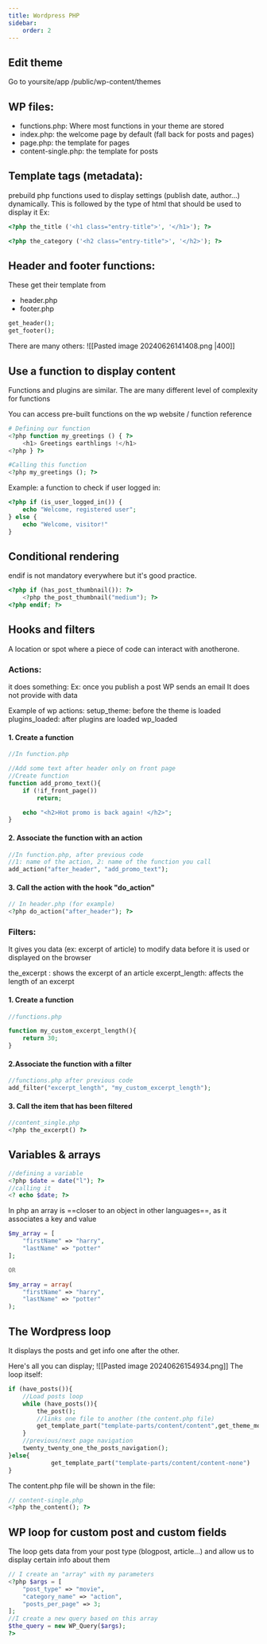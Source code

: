 ```yaml
---
title: Wordpress PHP
sidebar:
    order: 2
---
```

## Edit theme
Go to yoursite/app /public/wp-content/themes



## WP files:

- functions.php: Where most functions in your theme are stored
- index.php: the welcome page by default (fall back for posts and pages)
- page.php: the template for pages
- content-single.php: the template for posts

## Template tags (metadata): 
prebuild php functions used to display settings (publish date, author...) dynamically. This is followed by the type of html that should be used to display it
Ex:
```php
<?php the_title ('<h1 class="entry-title">', '</h1>'); ?>

<?php the_category ('<h2 class="entry-title">', '</h2>'); ?>

```

## Header and footer functions:
These get their template from 
- header.php
- footer.php
```php
get_header();
get_footer();
```

There are many others:
![[Pasted image 20240626141408.png |400]]

## Use a function to display content

Functions and plugins are similar.
The are many different level of complexity for functions

You can access pre-built functions on the wp website / function reference
```php
# Defining our function
<?php function my_greetings () { ?>
	<h1> Greetings earthlings !</h1>
<?php } ?>

#Calling this function
<?php my_greetings (); ?>
```

Example: a function to check if user logged in:
```php
<?php if (is_user_logged_in()) {
	echo "Welcome, registered user";
} else {
	echo "Welcome, visitor!"
}
```
## Conditional rendering
endif is not mandatory everywhere but it's good practice.
```php
<?php if (has_post_thumbnail()): ?>
	<?php the_post_thumbnail("medium"); ?>
<?php endif; ?>
```

## Hooks and filters
 A location or spot where a piece of code can interact with anotherone.
### Actions: 
it does something: Ex: once you publish a post WP sends an email
It does not provide with data

Example of wp actions:
setup_theme: before the theme is loaded
plugins_loaded: after plugins are loaded
wp_loaded

#### 1. Create a function
```php
//In function.php

//Add some text after header only on front page
//Create function
function add_promo_text(){
	if (!if_front_page())
		return;

	echo "<h2>Hot promo is back again! </h2>";
}
```

#### 2. Associate the function with an action
```php 
//In function.php, after previous code
//1: name of the action, 2: name of the function you call
add_action("after_header", "add_promo_text");
```

#### 3. Call the action with the hook "do_action"
```php
// In header.php (for example)
<?php do_action("after_header"); ?>
```
   
### Filters:
It gives you data (ex: excerpt of article)
to modify data before it is used or displayed on the browser

the_excerpt : shows the excerpt of an article
excerpt_length: affects the length of an excerpt

#### 1. Create a function

```php
//functions.php

function my_custom_excerpt_length(){
	return 30;
}

```
#### 2.Associate the function with a filter
```php
//functions.php after previous code
add_filter("excerpt_length", "my_custom_excerpt_length");
```

#### 3. Call the item that has been filtered
```php
//content_single.php
<?php the_excerpt() ?>
```

## Variables & arrays
```php
//defining a variable
<?php $date = date("l"); ?>
//calling it
<? echo $date; ?>
```

In php an array is ==closer to an object in other languages==, as it associates a key and value

```php
$my_array = [
	"firstName" => "harry",
	"lastName" => "potter"
];

OR

$my_array = array(
	"firstName" => "harry",
	"lastName" => "potter"
);
```

## The Wordpress loop
It displays the posts and get info one after the other.

Here's all you can display;
![[Pasted image 20240626154934.png]]
The loop itself:
```php
if (have_posts()){
	//Load posts loop
	while (have_posts()){
		the_post();
		//links one file to another (the content.php file)
		get_template_part("template-parts/content/content",get_theme_mod ("display_excerpt_or_full_post", "excerpt")
	}
	//previous/next page navigation
	twenty_twenty_one_the_posts_navigation();
}else{
			get_template_part("template-parts/content/content-none")
}
```

The content.php file will be shown in the file:
```php
// content-single.php
<?php the_content(); ?>
```


## WP loop for custom post and custom fields
The loop gets data from your post type (blogpost, article...) and allow us to display certain info about them

```php
// I create an "array" with my parameters
<?php $args = [
	"post_type" => "movie",
	"category_name" => "action",
	"posts_per_page" => 3;
];
//I create a new query based on this array 
$the_query = new WP_Query($args);
?>
```
